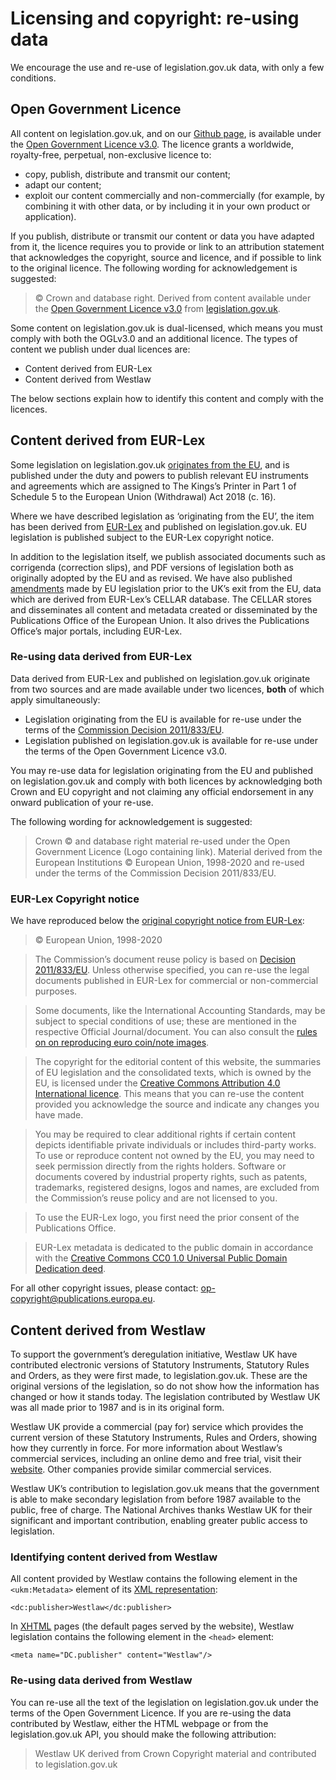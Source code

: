 # Licensing and copyright: re-using data

We encourage the use and re-use of legislation.gov.uk data, with only a few conditions. 

## Open Government Licence

All content on legislation.gov.uk, and on our [Github page](https://github.com/legislation), is available under the [Open Government Licence v3.0](https://www.nationalarchives.gov.uk/doc/open-government-licence/version/3/). The licence grants a worldwide, royalty-free, perpetual, non-exclusive licence to:

 * copy, publish, distribute and transmit our content;
 * adapt our content;
 * exploit our content commercially and non-commercially (for example, by combining it with other data, or by including it in your own product or application).

If you publish, distribute or transmit our content or data you have adapted from it, the licence requires you to provide or link to an attribution statement that acknowledges the copyright, source and licence, and if possible to link to the original licence. The following wording for acknowledgement is suggested:

 > © Crown and database right. Derived from content available under the [Open Government Licence v3.0](https://www.nationalarchives.gov.uk/doc/open-government-licence/version/3/) from [legislation.gov.uk](https://www.legislation.gov.uk).

Some content on legislation.gov.uk is dual-licensed, which means you must comply with both the OGLv3.0 and an additional licence. The types of content we publish under dual licences are:

 * Content derived from EUR-Lex
 * Content derived from Westlaw

The below sections explain how to identify this content and comply with the licences.

## Content derived from EUR-Lex

Some legislation on legislation.gov.uk [originates from the EU](https://www.legislation.gov.uk/eu-origin), and is published under the duty and powers to publish relevant EU instruments and agreements which are assigned to The Kings’s Printer in Part 1 of Schedule 5 to the European Union (Withdrawal) Act 2018 (c. 16).

Where we have described legislation as ‘originating from the EU’, the item has been derived from [EUR-Lex](https://eur-lex.europa.eu) and published on legislation.gov.uk. EU legislation is published subject to the EUR-Lex copyright notice.

In addition to the legislation itself, we publish associated documents such as corrigenda (correction slips), and PDF versions of legislation both as originally adopted by the EU and as revised. We have also published [amendments](model/effects.md) made by EU legislation prior to the UK’s exit from the EU, data which are derived from EUR-Lex’s CELLAR database. The CELLAR stores and disseminates all content and metadata created or disseminated by the Publications Office of the European Union. It also drives the Publications Office’s major portals, including EUR-Lex.

### Re-using data derived from EUR-Lex

Data derived from EUR-Lex and published on legislation.gov.uk originate from two sources and are made available under two licences, **both** of which apply simultaneously:

 * Legislation originating from the EU is available for re-use under the terms of the [Commission Decision 2011/833/EU](https://eur-lex.europa.eu/legal-content/EN/TXT/?uri=CELEX:32011D0833).
 * Legislation published on legislation.gov.uk is available for re-use under the terms of the Open Government Licence v3.0.

You may re-use data for legislation originating from the EU and published on legislation.gov.uk and comply with both licences by acknowledging both Crown and EU copyright and not claiming any official endorsement in any onward publication of your re-use.

The following wording for acknowledgement is suggested:

 > Crown © and database right material re-used under the Open Government Licence (Logo containing link). Material derived from the European Institutions © European Union, 1998-2020 and re-used under the terms of the Commission Decision 2011/833/EU.

### EUR-Lex Copyright notice

We have reproduced below the [original copyright notice from EUR-Lex](https://webarchive.nationalarchives.gov.uk/eu-exit/20201231140419/https://eur-lex.europa.eu/content/legal-notice/legal-notice.html#2.%20droits):

> © European Union, 1998-2020

> The Commission’s document reuse policy is based on [Decision 2011/833/EU](https://webarchive.nationalarchives.gov.uk/eu-exit/20201231140419mp_/https://eur-lex.europa.eu/legal-content/EN/TXT/?uri=CELEX:32011D0833). Unless otherwise specified, you can re-use the legal documents published in EUR-Lex for commercial or non-commercial purposes.

> Some documents, like the International Accounting Standards, may be subject to special conditions of use; these are mentioned in the respective Official Journal/document. You can also consult the [rules on on reproducing euro coin/note images](​​https://webarchive.nationalarchives.gov.uk/eu-exit/20201231140419mp_/https://ec.europa.eu/info/business-economy-euro/euro-area/euro-coins-and-notes/copyright-and-reproduction-rules-euro-coins-and-notes_en#reproduction-rules-for-coins).

> The copyright for the editorial content of this website, the summaries of EU legislation and the consolidated texts, which is owned by the EU, is licensed under the [Creative Commons Attribution 4.0 International licence​​](https://creativecommons.org/licenses/by/4.0/). This means that you can re-use the content provided you acknowledge the source and indicate any changes you have made.

> You may be required to clear additional rights if certain content depicts identifiable private individuals or includes third-party works. To use or reproduce content not owned by the EU, you may need to seek permission directly from the rights holders. Software or documents covered by industrial property rights, such as patents, trademarks, registered designs, logos and names, are excluded from the Commission’s reuse policy and are not licensed to you.

> To use the EUR-Lex logo, you first need the prior consent of the Publications Office.

> EUR-Lex metadata is dedicated to the public domain in accordance with the [Creative Commons CC0 1.0 Universal Public Domain Dedication deed​​](https://creativecommons.org/publicdomain/zero/1.0/).

For all other copyright issues, please contact: [op-copyright@publications.europa.eu](mailto:op-copyright@publications.europa.eu)​​.

## Content derived from Westlaw
 
To support the government’s deregulation initiative, Westlaw UK have contributed electronic versions of Statutory Instruments, Statutory Rules and Orders, as they were first made, to legislation.gov.uk. These are the original versions of the legislation, so do not show how the information has changed or how it stands today. The legislation contributed by Westlaw UK was all made prior to 1987 and is in its original form.

Westlaw UK provide a commercial (pay for) service which provides the current version of these Statutory Instruments, Rules and Orders, showing how they currently in force. For more information about Westlaw’s commercial services, including an online demo and free trial, visit their [website](https://uk.westlaw.com/). Other companies provide similar commercial services.

Westlaw UK’s contribution to legislation.gov.uk means that the government is able to make secondary legislation from before 1987 available to the public, free of charge. The National Archives thanks Westlaw UK for their significant and important contribution, enabling greater public access to legislation.

### Identifying content derived from Westlaw

All content provided by Westlaw contains the following element in the `<ukm:Metadata>` element of its [XML representation](formats/xml.md):

`<dc:publisher>Westlaw</dc:publisher>`

In [XHTML](formats/html.md) pages (the default pages served by the website), Westlaw legislation contains the following element in the `<head>` element:

`<meta name="DC.publisher" content="Westlaw"/>`

### Re-using data derived from Westlaw

You can re-use all the text of the legislation on legislation.gov.uk under the terms of the Open Government Licence. If you are re-using the data contributed by Westlaw, either the HTML webpage or from the legislation.gov.uk API, you should make the following attribution:

 > Westlaw UK derived from Crown Copyright material and contributed to legislation.gov.uk

